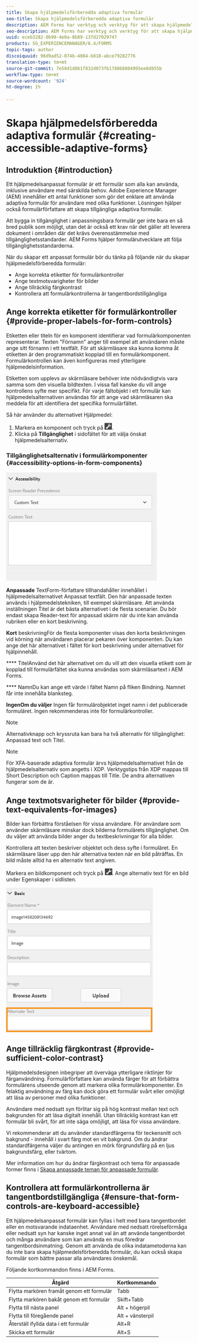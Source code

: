 ```yaml
---
title: Skapa hjälpmedelsförberedda adaptiva formulär
seo-title: Skapa hjälpmedelsförberedda adaptiva formulär
description: AEM Forms har verktyg och verktyg för att skapa hjälpmedelsförberedda, anpassningsbara blanketter som följer tillgänglighetsstandarder.
seo-description: AEM Forms har verktyg och verktyg för att skapa hjälpmedelsförberedda, anpassningsbara blanketter som följer tillgänglighetsstandarder.
uuid: eceb3282-0b90-4e0a-8b89-137d27029747
products: SG_EXPERIENCEMANAGER/6.4/FORMS
topic-tags: author
discoiquuid: 96d9ad52-074b-4084-b818-abce79282776
translation-type: tm+mt
source-git-commit: 7e58d1d861f832d073fb178868804995ee8d855b
workflow-type: tm+mt
source-wordcount: '924'
ht-degree: 1%

---
```



# Skapa hjälpmedelsförberedda adaptiva formulär {#creating-accessible-adaptive-forms}

## Introduktion {#introduction}

Ett hjälpmedelsanpassat formulär är ett formulär som alla kan använda, inklusive användare med särskilda behov. Adobe Experience Manager (AEM) innehåller ett antal funktioner som gör det enklare att använda adaptiva formulär för användare med olika funktioner. Lösningen hjälper också formulärförfattare att skapa tillgängliga adaptiva formulär.

Att bygga in tillgänglighet i anpassningsbara formulär ger inte bara en så bred publik som möjligt, utan det är också ett krav när det gäller att leverera dokument i områden där det krävs överensstämmelse med tillgänglighetsstandarder. AEM Forms hjälper formulärutvecklare att följa tillgänglighetsstandarderna.

När du skapar ett anpassat formulär bör du tänka på följande när du skapar hjälpmedelsförberedda formulär:

* Ange korrekta etiketter för formulärkontroller
* Ange textmotsvarigheter för bilder
* Ange tillräcklig färgkontrast
* Kontrollera att formulärkontrollerna är tangentbordstillgängliga

## Ange korrekta etiketter för formulärkontroller {#provide-proper-labels-for-form-controls}

Etiketten eller titeln för en komponent identifierar vad formulärkomponenten representerar. Texten &quot;Förnamn&quot; anger till exempel att användaren måste ange sitt förnamn i ett textfält. För att skärmläsare ska kunna komma åt etiketten är den programmatiskt kopplad till en formulärkomponent. Formulärkontrollen kan även konfigureras med ytterligare hjälpmedelsinformation.

Etiketten som upplevs av skärmläsare behöver inte nödvändigtvis vara samma som den visuella bildtexten. I vissa fall kanske du vill ange kontrollens syfte mer specifikt. För varje fältobjekt i ett formulär kan hjälpmedelsalternativen användas för att ange vad skärmläsaren ska meddela för att identifiera det specifika formulärfältet.

Så här använder du alternativet Hjälpmedel:

1. Markera en komponent och tryck på ![cmpr](assets/cmppr.png).
1. Klicka på **Tillgänglighet** i sidofältet för att välja önskat hjälpmedelsalternativ.

### Tillgänglighetsalternativ i formulärkomponenter {#accessibility-options-in-form-components}

![Tillgänglighetsalternativ i formulärkomponenter](assets/accessibility-options.png)

**Anpassade** TextForm-författare tillhandahåller innehållet i hjälpmedelsalternativet Anpassat textfält. Den här anpassade texten används i hjälpmedelstekniken, till exempel skärmläsare. Att använda inställningen Titel är det bästa alternativet i de flesta scenarier. Du bör endast skapa Reader-text för anpassad skärm när du inte kan använda rubriken eller en kort beskrivning.

**Kort** beskrivningFör de flesta komponenter visas den korta beskrivningen vid körning när användaren placerar pekaren över komponenten. Du kan ange det här alternativet i fältet för kort beskrivning under alternativet för hjälpinnehåll.

**** TitelAnvänd det här alternativet om du vill att den visuella etikett som är kopplad till formulärfältet ska kunna användas som skärmläsartext i AEM Forms.

**** NamnDu kan ange ett värde i fältet Namn på fliken Bindning. Namnet får inte innehålla blanksteg.

**IngenOm du väljer** Ingen får formulärobjektet inget namn i det publicerade formuläret. Ingen rekommenderas inte för formulärkontroller.

>[!NOTE]
>
>Alternativknapp och kryssruta kan bara ha två alternativ för tillgänglighet: Anpassad text och Titel.

>[!NOTE]
>
>För XFA-baserade adaptiva formulär ärvs hjälpmedelsalternativet från de hjälpmedelsalternativ som angetts i XDP. Verktygstips från XDP mappas till Short Description och Caption mappas till Title. De andra alternativen fungerar som de är.

## Ange textmotsvarigheter för bilder {#provide-text-equivalents-for-images}

Bilder kan förbättra förståelsen för vissa användare. För användare som använder skärmläsare minskar dock bilderna formulärets tillgänglighet. Om du väljer att använda bilder anger du textbeskrivningar för alla bilder.

Kontrollera att texten beskriver objektet och dess syfte i formuläret. En skärmläsare läser upp den här alternativa texten när en bild påträffas. En bild måste alltid ha en alternativ text angiven.

Markera en bildkomponent och tryck på ![cmpr](assets/cmppr.png). Ange alternativ text för en bild under Egenskaper i sidlisten.

![Alternativ text för en bild](assets/image-properties.png)

## Ange tillräcklig färgkontrast {#provide-sufficient-color-contrast}

Hjälpmedelsdesignen inbegriper att överväga ytterligare riktlinjer för färganvändning. Formulärförfattare kan använda färger för att förbättra formulärens utseende genom att markera olika formulärkomponenter. En felaktig användning av färg kan dock göra ett formulär svårt eller omöjligt att läsa av personer med olika funktioner.

Användare med nedsatt syn förlitar sig på hög kontrast mellan text och bakgrunden för att läsa digitalt innehåll. Utan tillräcklig kontrast kan ett formulär bli svårt, för att inte säga omöjligt, att läsa för vissa användare.

Vi rekommenderar att du använder standardfärgerna för teckensnitt och bakgrund - innehåll i svart färg mot en vit bakgrund. Om du ändrar standardfärgerna väljer du antingen en mörk förgrundsfärg på en ljus bakgrundsfärg, eller tvärtom.

Mer information om hur du ändrar färgkontrast och tema för anpassade former finns i [Skapa anpassade teman för anpassade formulär](/help/forms/using/creating-custom-adaptive-form-themes.md).

## Kontrollera att formulärkontrollerna är tangentbordstillgängliga {#ensure-that-form-controls-are-keyboard-accessible}

Ett hjälpmedelsanpassat formulär kan fyllas i helt med bara tangentbordet eller en motsvarande indataenhet. Användare med nedsatt rörelseförmåga eller nedsatt syn har kanske inget annat val än att använda tangentbordet och många användare som kan använda en mus föredrar tangentbordsinmatning. Genom att använda de olika indatametoderna kan du inte bara skapa hjälpmedelsförberedda formulär, du kan också skapa formulär som bättre passar alla användares önskemål.

Följande kortkommandon finns i AEM Forms.

| Åtgärd | Kortkommando |
|---|---|
| Flytta markören framåt genom ett formulär | Tabb |
| Flytta markören bakåt genom ett formulär | Skift+Tabb |
| Flytta till nästa panel | Alt + högerpil |
| Flytta till föregående panel | Alt + vänsterpil |
| Återställ ifyllda data i ett formulär | Alt+R |
| Skicka ett formulär | Alt+S | configuring-watched-folder-endpoints.md |